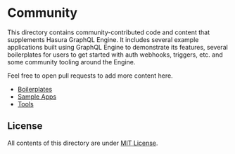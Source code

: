 # Community

This directory contains community-contributed code and content that supplements
Hasura GraphQL Engine. It includes several example applications built using
GraphQL Engine to demonstrate its features, several boilerplates for users to get
started with auth webhooks, triggers, etc. and some community tooling around the Engine.

Feel free to open pull requests to add more content here.

- [Boilerplates](boilerplates)
- [Sample Apps](sample-apps)
- [Tools](tools)

## License

All contents of this directory are under [MIT License](../LICENSE-community).
